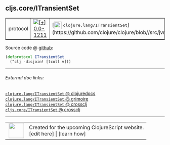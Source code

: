 ## cljs.core/ITransientSet



 <table border="1">
<tr>
<td>protocol</td>
<td><a href="https://github.com/cljsinfo/cljs-api-docs/tree/0.0-1211"><img valign="middle" alt="[+] 0.0-1211" title="Added in 0.0-1211" src="https://img.shields.io/badge/+-0.0--1211-lightgrey.svg"></a> </td>
<td>
[<img height="24px" valign="middle" src="http://i.imgur.com/1GjPKvB.png"> <samp>clojure.lang/ITransientSet</samp>](https://github.com/clojure/clojure/blob//src/jvm/clojure/lang/ITransientSet.java)
</td>
</tr>
</table>









Source code @ [github](https://github.com/clojure/clojurescript/blob/r2134/src/cljs/cljs/core.cljs#L361-L362):

```clj
(defprotocol ITransientSet
  (^clj -disjoin! [tcoll v]))
```

<!--
Repo - tag - source tree - lines:

 <pre>
clojurescript @ r2134
└── src
    └── cljs
        └── cljs
            └── <ins>[core.cljs:361-362](https://github.com/clojure/clojurescript/blob/r2134/src/cljs/cljs/core.cljs#L361-L362)</ins>
</pre>

-->

---



###### External doc links:

[`clojure.lang/ITransientSet` @ clojuredocs](http://clojuredocs.org/clojure.lang/ITransientSet)<br>
[`clojure.lang/ITransientSet` @ grimoire](http://conj.io/store/v1/org.clojure/clojure/1.7.0-beta3/clj/clojure.lang/ITransientSet/)<br>
[`clojure.lang/ITransientSet` @ crossclj](http://crossclj.info/fun/clojure.lang/ITransientSet.html)<br>
[`cljs.core/ITransientSet` @ crossclj](http://crossclj.info/fun/cljs.core.cljs/ITransientSet.html)<br>

---

 <table>
<tr><td>
<img valign="middle" align="right" width="48px" src="http://i.imgur.com/Hi20huC.png">
</td><td>
Created for the upcoming ClojureScript website.<br>
[edit here] | [learn how]
</td></tr></table>

[edit here]:https://github.com/cljsinfo/cljs-api-docs/blob/master/cljsdoc/cljs.core_ITransientSet.cljsdoc
[learn how]:https://github.com/cljsinfo/cljs-api-docs/wiki/cljsdoc-files

<!--

This information was too distracting to show to readers, but I'll leave it
commented here since it is helpful to:

- pretty-print the data used to generate this document
- and show how to retrieve that data



The API data for this symbol:

```clj
{:ns "cljs.core",
 :name "ITransientSet",
 :history [["+" "0.0-1211"]],
 :type "protocol",
 :full-name-encode "cljs.core_ITransientSet",
 :source {:code "(defprotocol ITransientSet\n  (^clj -disjoin! [tcoll v]))",
          :title "Source code",
          :repo "clojurescript",
          :tag "r2134",
          :filename "src/cljs/cljs/core.cljs",
          :lines [361 362]},
 :methods [{:name "-disjoin!",
            :signature ["[tcoll v]"],
            :docstring nil}],
 :full-name "cljs.core/ITransientSet",
 :clj-symbol "clojure.lang/ITransientSet"}

```

Retrieve the API data for this symbol:

```clj
;; from Clojure REPL
(require '[clojure.edn :as edn])
(-> (slurp "https://raw.githubusercontent.com/cljsinfo/cljs-api-docs/catalog/cljs-api.edn")
    (edn/read-string)
    (get-in [:symbols "cljs.core/ITransientSet"]))
```

-->
